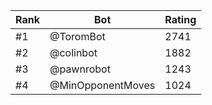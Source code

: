 Rank|Bot|Rating
---|---|---
#1|@ToromBot|2741
#2|@colinbot|1882
#3|@pawnrobot|1243
#4|@MinOpponentMoves|1024
